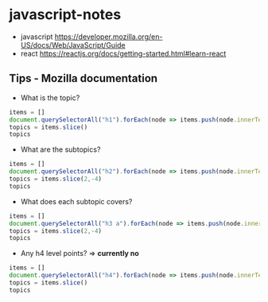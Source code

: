 # javascript-notes

* javascript <https://developer.mozilla.org/en-US/docs/Web/JavaScript/Guide>
* react <https://reactjs.org/docs/getting-started.html#learn-react>

## Tips - Mozilla documentation

* What is the topic?

```javascript
items = []
document.querySelectorAll("h1").forEach(node => items.push(node.innerText))
topics = items.slice()
topics
```

* What are the subtopics?

```javascript
items = []
document.querySelectorAll("h2").forEach(node => items.push(node.innerText))
topics = items.slice(2,-4)
topics
```

* What does each subtopic covers?

```javascript
items = []
document.querySelectorAll("h3 a").forEach(node => items.push(node.innerText))
topics = items.slice(2,-4)
topics
```

* Any h4 level points? => **currently no**

```javascript
items = []
document.querySelectorAll("h4").forEach(node => items.push(node.innerText))
topics = items.slice()
topics
```
